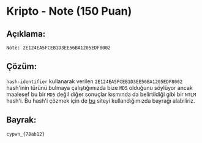 # Kripto - Note (150 Puan)

## Açıklama:

	Note: 2E124EA5FCEB1D3EE56BA1205EDF8002

## Çözüm:

`hash-identifier` kullanarak verilen `2E124EA5FCEB1D3EE56BA1205EDF8002` hash'inin türünü bulmaya çalıştığımızda bize `MD5` olduğunu söylüyor ancak maalesef bu bir `MD5` değil diğer sonuçlar kısmında da belirtildiği gibi bir `NTLM` hash'i. Bu hash'i çözmek için de [bu](https://md5decrypt.net/en/Ntlm/) siteyi kullandığımızda bayrağı alabiliriz.

## Bayrak:

    cypwn_{78ab12}

